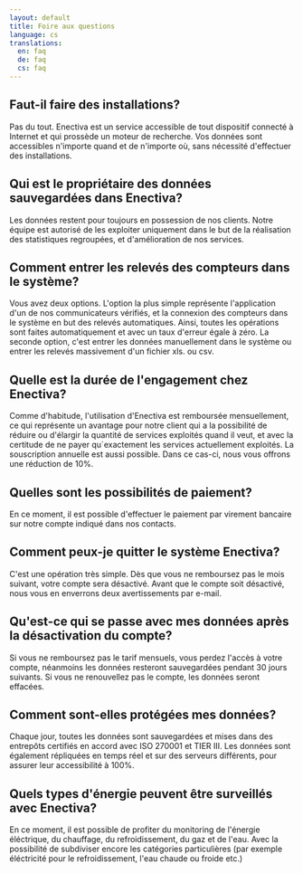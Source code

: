 ```yaml
---
layout: default
title: Foire aux questions
language: cs
translations: 
  en: faq
  de: faq
  cs: faq
---
```


## Faut-il faire des installations?

Pas du tout. Enectiva est un service accessible de tout dispositif connecté à Internet et qui prossède un moteur de recherche. Vos données sont accessibles n'importe quand et de n'importe où, sans nécessité d'effectuer des installations.

## Qui est le propriétaire des données sauvegardées dans Enectiva?

Les données restent pour toujours en possession de nos clients. Notre équipe est autorisé de les exploiter uniquement dans le but de la réalisation des statistiques regroupées, et d'amélioration de nos services.

## Comment entrer les relevés des compteurs dans le système?

Vous avez deux options. L'option la plus simple représente l'application d'un de nos communicateurs vérifiés, et la connexion des compteurs dans le système en but des relevés automatiques. Ainsi, toutes les opérations sont faites automatiquement et avec un taux d'erreur égale à zéro. La seconde option, c'est entrer les données manuellement dans le système ou entrer les relevés massivement d'un fichier xls. ou csv.


## Quelle est la durée de l'engagement chez Enectiva?

Comme d'habitude, l'utilisation d'Enectiva est remboursée mensuellement, ce qui représente un avantage pour notre client qui a la possibilité de réduire ou d'élargir la quantité de services exploités quand il veut, et avec la certitude de ne payer qu´exactement les services actuellement exploités. La souscription annuelle est aussi possible. Dans ce cas-ci, nous vous offrons une réduction de 10%.

## Quelles sont les possibilités de paiement?

En ce moment, il est possible d'effectuer le paiement par virement bancaire sur notre compte indiqué dans nos contacts.

## Comment peux-je quitter le système Enectiva?

C'est une opération très simple. Dès que vous ne remboursez pas le mois suivant, votre compte sera désactivé. Avant que le compte soit désactivé, nous vous en enverrons deux avertissements par e-mail.

## Qu'est-ce qui se passe avec mes données après la désactivation du compte?

Si vous ne remboursez pas le tarif mensuels, vous perdez l'accès à votre compte, néanmoins les données resteront sauvegardées pendant 30 jours suivants. Si vous ne renouvellez pas le compte, les données seront effacées. 

## Comment sont-elles protégées mes données?

Chaque jour, toutes les données sont sauvegardées et mises dans des entrepôts certifiés en accord avec ISO 270001 et TIER III. Les données sont également répliquées en temps réel et sur des serveurs différents, pour assurer leur accessibilité à 100%.

## Quels types d'énergie peuvent être surveillés avec Enectiva?

En ce moment, il est possible de profiter du monitoring de l'énergie éléctrique, du chauffage, du refroidissement, du gaz et de l'eau. Avec la possibilité de subdiviser encore les catégories particulières (par exemple éléctricité pour le refroidissement, l'eau chaude ou froide etc.)
